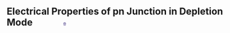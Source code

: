 ## Electrical Properties of pn Junction in Depletion Mode &nbsp; &nbsp; &nbsp; &nbsp; &nbsp; &nbsp; <img src="images/iitkgp.png" width="3%" />
